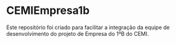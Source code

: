 CEMIEmpresa1b
=============

Este repositório foi criado para facilitar a integração da equipe de desenvolvimento do projeto de Empresa do 1ºB do CEMI.
